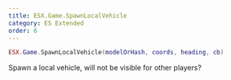```yaml
---
title: ESX.Game.SpawnLocalVehicle
category: ES Extended
order: 6
---
```


```lua
ESX.Game.SpawnLocalVehicle(modelOrHash, coords, heading, cb)
```

Spawn a local vehicle, will not be visible for other players?